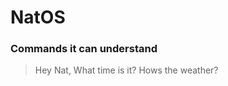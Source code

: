 # NatOS

### Commands it can understand

> Hey Nat, <Greetings>
> What time is it?
> Hows the weather?
